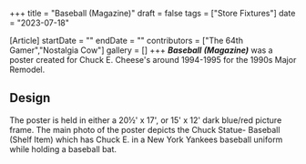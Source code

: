 +++
title = "Baseball (Magazine)"
draft = false
tags = ["Store Fixtures"]
date = "2023-07-18"

[Article]
startDate = ""
endDate = ""
contributors = ["The 64th Gamer","Nostalgia Cow"]
gallery = []
+++
<b><i>Baseball</b></i> <b><i>(Magazine)</b></i> was a poster created for Chuck E. Cheese's around 1994-1995 for the 1990s Major Remodel.
<h2>Design</h2>
The poster is held in either a 20½' x 17', or 15' x 12' dark blue/red picture frame. The main photo of the poster depicts the Chuck Statue- Baseball (Shelf Item) which has Chuck E. in a New York Yankees baseball uniform while holding a baseball bat.

